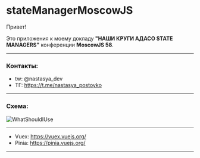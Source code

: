 # stateManagerMoscowJS

Привет!

Это приложения к моему докладу **"НАШИ КРУГИ АДАСО STATE MANAGERS"** конференции **MoscowJS 58**.

***
### Контакты:
* tw: @nastasya_dev
* ТГ: https://t.me/nastasya_postoyko
***

### Схема:
![WhatShouldIUse](https://github.com/nastasyaDev/storeManagerMoscowJS/blob/main/%D0%A1%D1%85%D0%B5%D0%BC%D0%B0%20%D0%BA%20%D0%B4%D0%BE%D0%BA%D0%BB%D0%B0%D0%B4%D1%83.jpg)

***
* Vuex: https://vuex.vuejs.org/
* Pinia: https://pinia.vuejs.org/
***


